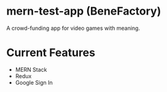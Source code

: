 # mern-test-app (BeneFactory)
A crowd-funding app for video games with meaning.

# Current Features
- MERN Stack
- Redux
- Google Sign In
